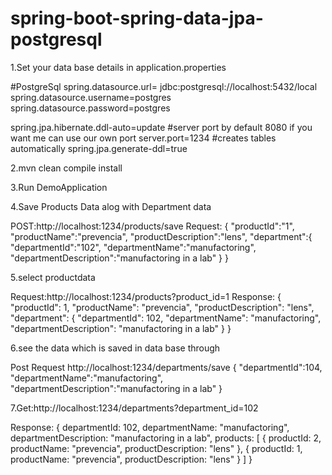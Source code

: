 # spring-boot-spring-data-jpa-postgresql


1.Set your data base details in application.properties 

#PostgreSql
spring.datasource.url= jdbc:postgresql://localhost:5432/local
spring.datasource.username=postgres
spring.datasource.password=postgres

spring.jpa.hibernate.ddl-auto=update
#server port by default 8080 if you want me can use our own port
server.port=1234
#creates tables automatically
spring.jpa.generate-ddl=true

2.mvn clean compile install

3.Run DemoApplication

4.Save Products Data alog with Department data 

POST:http://localhost:1234/products/save
Request:
{
"productId":"1",
"productName":"prevencia",
"productDescription":"lens",
"department":{
  "departmentId":"102",
  "departmentName":"manufactoring",
  "departmentDescription":"manufactoring in a lab"
  }
}

5.select productdata

Request:http://localhost:1234/products?product_id=1
    Response:
    {
    "productId": 1,
    "productName": "prevencia",
    "productDescription": "lens",
      "department": {
      "departmentId": 102,
      "departmentName": "manufactoring",
      "departmentDescription": "manufactoring in a lab"
      }
    }
		

6.see the data which is saved in data base through 

Post Request
http://localhost:1234/departments/save
{
  "departmentId":104,
  "departmentName":"manufactoring",
  "departmentDescription":"manufactoring in a lab"
 }
 
7.Get:http://localhost:1234/departments?department_id=102

Response:
{
departmentId: 102,
departmentName: "manufactoring",
departmentDescription: "manufactoring in a lab",
    products: [
        {
        productId: 2,
        productName: "prevencia",
        productDescription: "lens"
        },
        {
        productId: 1,
        productName: "prevencia",
        productDescription: "lens"
        }
    ]
}
